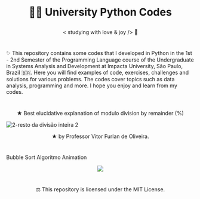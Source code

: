 # <p align="center">  👩‍💻 University Python Codes  </p>

<p align="center"> < studying with love & joy /> 🧡

#

✨ This repository contains some codes that I developed in Python in the 1st - 2nd Semester of the Programming Language course of the Undergraduate in Systems Analysis and Development at Impacta University, São Paulo, Brazil 🇧🇷. Here you will find examples of code, exercises, challenges and solutions for various problems. The codes cover topics such as data analysis, programming and more. I hope you enjoy and learn from my codes.

#

<p align="center"> ★ Best elucidative explanation of modulo division by remainder (%) </p>

![2-resto da divisão inteira 2](https://github.com/FabianaCampanari/University-Python-Projects/assets/113218619/176fd74d-5755-4ac0-9b6e-08e6678cf251)

<p align="center"> ★ by Professor Vitor Furlan de Oliveira. </p>

#

Bubble Sort Algoritmo Animation

<p align="center">
<img src="https://github.com/FabianaCampanari/University-Python-Projects/assets/113218619/75228dc5-f532-4f89-838f-639cb28f1e0e" />
</p>


#

<p align="center"> ⚖︎ This repository is licensed under the MIT License.  </p>

